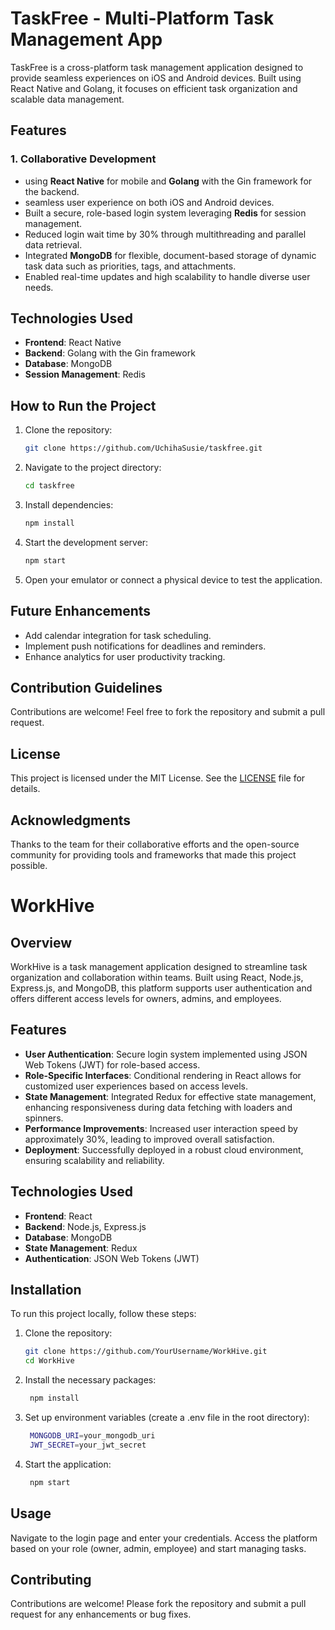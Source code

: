 
# TaskFree - Multi-Platform Task Management App

TaskFree is a cross-platform task management application designed to provide seamless experiences on iOS and Android devices. Built using React Native and Golang, it focuses on efficient task organization and scalable data management.

## Features

### 1. **Collaborative Development**
- using **React Native** for mobile and **Golang** with the Gin framework for the backend.
- seamless user experience on both iOS and Android devices.
- Built a secure, role-based login system leveraging **Redis** for session management.
- Reduced login wait time by 30% through multithreading and parallel data retrieval.
- Integrated **MongoDB** for flexible, document-based storage of dynamic task data such as priorities, tags, and attachments.
- Enabled real-time updates and high scalability to handle diverse user needs.

## Technologies Used
- **Frontend**: React Native
- **Backend**: Golang with the Gin framework
- **Database**: MongoDB
- **Session Management**: Redis

## How to Run the Project
1. Clone the repository:
   ```bash
   git clone https://github.com/UchihaSusie/taskfree.git
   ```
2. Navigate to the project directory:
   ```bash
   cd taskfree
   ```
3. Install dependencies:
   ```bash
   npm install
   ```
4. Start the development server:
   ```bash
   npm start
   ```
5. Open your emulator or connect a physical device to test the application.

## Future Enhancements
- Add calendar integration for task scheduling.
- Implement push notifications for deadlines and reminders.
- Enhance analytics for user productivity tracking.

## Contribution Guidelines
Contributions are welcome! Feel free to fork the repository and submit a pull request.

## License
This project is licensed under the MIT License. See the [LICENSE](LICENSE) file for details.

## Acknowledgments
Thanks to the team for their collaborative efforts and the open-source community for providing tools and frameworks that made this project possible.




# WorkHive

## Overview
WorkHive is a task management application designed to streamline task organization and collaboration within teams. Built using React, Node.js, Express.js, and MongoDB, this platform supports user authentication and offers different access levels for owners, admins, and employees.

## Features
- **User Authentication**: Secure login system implemented using JSON Web Tokens (JWT) for role-based access.
- **Role-Specific Interfaces**: Conditional rendering in React allows for customized user experiences based on access levels.
- **State Management**: Integrated Redux for effective state management, enhancing responsiveness during data fetching with loaders and spinners.
- **Performance Improvements**: Increased user interaction speed by approximately 30%, leading to improved overall satisfaction.
- **Deployment**: Successfully deployed in a robust cloud environment, ensuring scalability and reliability.

## Technologies Used
- **Frontend**: React
- **Backend**: Node.js, Express.js
- **Database**: MongoDB
- **State Management**: Redux
- **Authentication**: JSON Web Tokens (JWT)

## Installation
To run this project locally, follow these steps:

1. Clone the repository:
   ```bash
   git clone https://github.com/YourUsername/WorkHive.git
   cd WorkHive
2. Install the necessary packages:
   ```bash
    npm install
4. Set up environment variables (create a .env file in the root directory):
   ```bash makefile
    MONGODB_URI=your_mongodb_uri
    JWT_SECRET=your_jwt_secret
5. Start the application:
   ```bash
    npm start
## Usage
Navigate to the login page and enter your credentials.
Access the platform based on your role (owner, admin, employee) and start managing tasks.

## Contributing
Contributions are welcome! Please fork the repository and submit a pull request for any enhancements or bug fixes.







